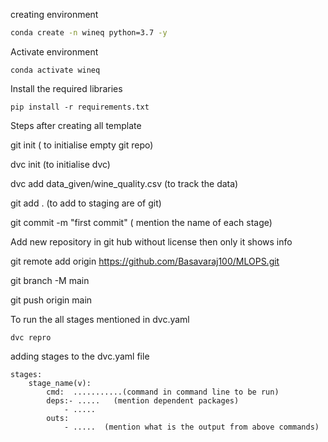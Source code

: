creating environment
```bash
conda create -n wineq python=3.7 -y
```
Activate environment
```
conda activate wineq
```

Install the required libraries
```
pip install -r requirements.txt
```

Steps after creating all template

git init        ( to initialise empty git repo)

dvc init        (to initialise dvc)

dvc add data_given/wine_quality.csv   (to track the data)

git add .   (to add to staging are of git)

git commit -m "first commit"  ( mention the name of each stage)

Add new repository in git hub without license then only it shows info


git remote add origin https://github.com/Basavaraj100/MLOPS.git

git branch -M main

git push origin main

To run the all stages mentioned in dvc.yaml
```
dvc repro
```

adding stages to the dvc.yaml file
```
stages:
    stage_name(v):
        cmd:  ...........(command in command line to be run)
        deps:- .....   (mention dependent packages)
            - .....
        outs: 
            - .....  (mention what is the output from above commands)

```
